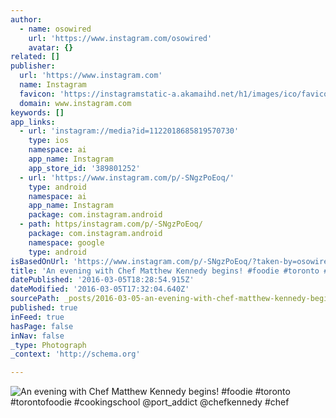 ```yaml
---
author:
  - name: osowired
    url: 'https://www.instagram.com/osowired'
    avatar: {}
related: []
publisher:
  url: 'https://www.instagram.com'
  name: Instagram
  favicon: 'https://instagramstatic-a.akamaihd.net/h1/images/ico/favicon.ico/7cdab0872b15.ico'
  domain: www.instagram.com
keywords: []
app_links:
  - url: 'instagram://media?id=1122018685819570730'
    type: ios
    namespace: ai
    app_name: Instagram
    app_store_id: '389801252'
  - url: 'https://www.instagram.com/p/-SNgzPoEoq/'
    type: android
    namespace: ai
    app_name: Instagram
    package: com.instagram.android
  - path: https/instagram.com/p/-SNgzPoEoq/
    package: com.instagram.android
    namespace: google
    type: android
isBasedOnUrl: 'https://www.instagram.com/p/-SNgzPoEoq/?taken-by=osowired'
title: 'An evening with Chef Matthew Kennedy begins! #foodie #toronto #torontofoodie #cookingschool @port_addict @chefkennedy #chef'
datePublished: '2016-03-05T18:28:54.915Z'
dateModified: '2016-03-05T17:32:04.640Z'
sourcePath: _posts/2016-03-05-an-evening-with-chef-matthew-kennedy-begins-foodie-toront.md
published: true
inFeed: true
hasPage: false
inNav: false
_type: Photograph
_context: 'http://schema.org'

---
```

![An evening with Chef Matthew Kennedy begins&excl; &num;foodie &num;toronto &num;torontofoodie &num;cookingschool &commat;port&lowbar;addict &commat;chefkennedy &num;chef](https://scontent.cdninstagram.com/t51.2885-15/s640x640/sh0.08/e35/12256882_1041507402547704_1796414241_n.jpg?ig_cache_key=MTEyMjAxODY4NTgxOTU3MDczMA%3D%3D.2)